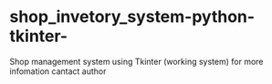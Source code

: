 # shop_invetory_system-python-tkinter-
Shop management system using Tkinter (working system)
for more infomation cantact author
